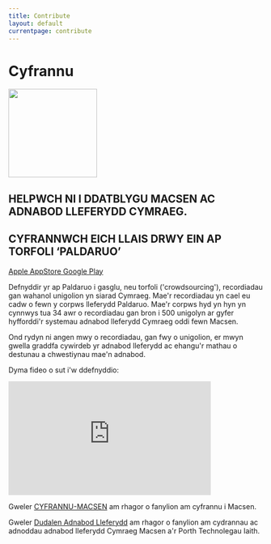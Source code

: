 ```yaml
---
title: Contribute
layout: default
currentpage: contribute
---
```


Cyfrannu
===
<img class="size-full wp-image-2758 alignleft" src="http://techiaith.cymru/wp-content/uploads/2017/01/paldaruo.png" alt="" width="175" height="175" />

## HELPWCH NI I DDATBLYGU MACSEN AC ADNABOD LLEFERYDD CYMRAEG.

## CYFRANNWCH EICH LLAIS DRWY EIN AP TORFOLI ‘PALDARUO’
<p style="text-align: left;" align="center"> <a href="https://itunes.apple.com/gb/app/paldaruo/id840185808">Apple AppStore </a>  <a href="https://play.google.com/store/apps/details?id=com.cysgliad.paldaruo">Google Play</a></p>

Defnyddir yr ap Paldaruo i gasglu, neu torfoli ('crowdsourcing'), recordiadau gan wahanol unigolion yn siarad Cymraeg. Mae'r recordiadau yn cael eu cadw o fewn y corpws lleferydd Paldaruo. Mae'r corpws hyd yn hyn yn cynnwys tua 34 awr o recordiadau gan bron i 500 unigolyn ar gyfer hyfforddi'r systemau adnabod lleferydd Cymraeg oddi fewn Macsen.

Ond rydyn ni angen mwy o recordiadau, gan fwy o unigolion, er mwyn gwella graddfa cywirdeb yr adnabod lleferydd ac ehangu'r mathau o destunau a chwestiynau mae'n adnabod.

Dyma fideo o sut i'w ddefnyddio:

<iframe src="https://player.vimeo.com/video/98728429" width="400" height="225" frameborder="0" webkitallowfullscreen mozallowfullscreen allowfullscreen></iframe>

Gweler <a href="https://github.com/techiaith/macsen/blob/master/CYFRANNU-MACSEN.md">CYFRANNU-MACSEN</a> am rhagor o fanylion am cyfrannu i Macsen.

Gweler <a href="http://techiaith.cymru/lleferydd/adnabod-lleferydd/">Dudalen Adnabod Lleferydd</a> am rhagor o fanylion am cydrannau ac adnoddau adnabod lleferydd Cymraeg Macsen a'r Porth Technolegau Iaith.
